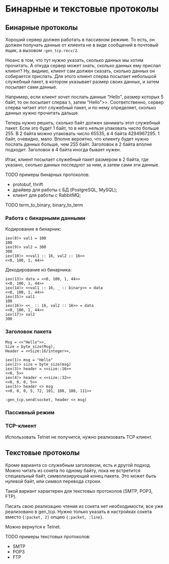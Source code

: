 # Бинарные и текстовые протоколы

## Бинарные протоколы

Хороший сервер должен работать в пассивном режиме. То есть, он должен получать данные от клиента не в виде сообщений в почтовый ящик, а вызовом `:gen_tcp.recv/2`.

Нюанс в том, что тут нужно указать, сколько данных мы хотим прочитать. А откуда сервер может знать, сколько данных ему прислал клиент? Ну, видимо, клиент сам должен сказать, сколько данных он собирается прислать. Для этого клиент сперва посылает небольшой служебный пакет, в котором указывает размер своих данных, и затем посылает сами данные.

Например, если клиент хочет послать данные "Hello", размер которых 5 байт, то он посылает сперва `5`, затем "Hello">>. Соответственно, сервер сперва читает этот служебный пакет, и по нему определяет, сколько данных нужно прочитать дальше.

Теперь нужно решить, сколько байт должен занимать этот служебный пакет. Если это будет 1 байт, то в него нельзя упаковать число больше 255. В 2 байта можно упаковать число 65535, в 4 байта 4294967295. 1 байт, очевидно, мало. Вполне вероятно, что клиенту будет нужно послать данных больше, чем 255 байт. Заголовок в 2 байта вполне подходит. Заголовок в 4 байта иногда бывает нужен.

Итак, клиент посылает служебный пакет размером в 2 байта, где указано, сколько данных последуют за ним, а затем сами эти данные.

TODO примеры бинарных протоколов:
- protobuf, thrift
- драйвер для работы с БД (PostgreSQL, MySQL);
- клиент для работы с RabbitMQ;

TODO
term_to_binary, binary_to_term


### Работа с бинарными данными

Кодирование в бинарник:

```
iex(8)> val1 = 100
100
iex(9)> val2 = 300
300
iex(10)> <<val1 :: 16, val2 :: 16>>
<<0, 100, 1, 44>>
```

Декодирование из бинарника:
```
iex(13)> data = <<0, 100, 1, 44>>
<<0, 100, 1, 44>>
iex(14)> <<val1 :: 16, _ :: binary>> = data
<<0, 100, 1, 44>>
iex(15)> val1
100
iex(16)> <<_ :: 16, val2 :: 16>> = data
<<0, 100, 1, 44>>
iex(17)> val2
300
```

### Заголовок пакета

```
Msg = <<"Hello">>,
Size = byte_size(Msg),
Header = <<Size:16/integer>>,

iex(1)> msg = "Hello"
iex(2)> size = byte_size(msg)
iex(3)> header = <<size::16>>
<<0, 5>>
iex(4)> header = <<size::32>>
<<0, 0, 0, 5>>
iex(5)> header <> msg
<<0, 0, 0, 5, 72, 101, 108, 108, 111>>

:gen_tcp.send(socket, header <> msg)
```

### Пассивный режим

### TCP-клиент

Использовать Telnet не получится, нужно реализовать TCP клиент.


## Текстовые протоколы

Кроме варианта со служебным заголовком, есть и другой подход. Можно читать из сокета по одному байту, пока не встретится специальный байт, символизирующий конец пакета. Это может быть нулевой байт, или символ перевода строки.

Такой вариант характерен для текстовых протоколов (SMTP, POP3, FTP).

Писать свою реализацию чтения из сокета нет необходимости, все уже реализовано в gen_tcp. Нужно только указать в настройках сокета вместо `{:packet, 2}` опцию `{:packet, :line}`.

Можно вернутся к Telnet.

TODO примеры текстовых протоколов:
- SMTP 
- POP3
- FTP
